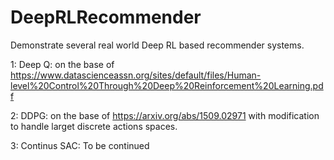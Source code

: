 # DeepRLRecommender

Demonstrate several real world Deep RL based recommender systems. 
  
  1: Deep Q: on the base of https://www.datascienceassn.org/sites/default/files/Human-level%20Control%20Through%20Deep%20Reinforcement%20Learning.pdf
  
  2: DDPG: on the base of https://arxiv.org/abs/1509.02971 with modification to handle larget discrete actions spaces. 
  
  3: Continus SAC: To be continued
